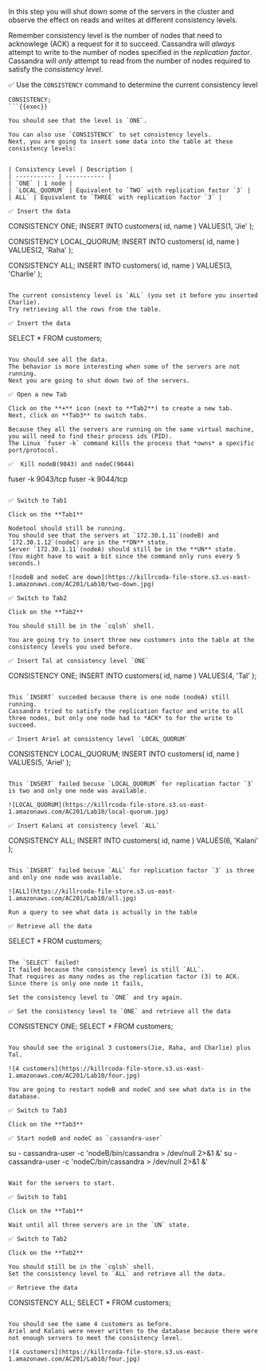 In this step you will shut down some of the servers in the cluster and observe the effect on reads and writes at different consistency levels.

Remember consistency level is the number of nodes that need to acknowlege (ACK) a request for it to succeed.
Cassandra will *always* attempt to write to the number of nodes specified in the *replication factor*.
Cassandra will *only* attempt to read from the number of nodes required to satisfy the *consistency level*.

✅ Use the `CONSISTENCY` command to determine the current consistency level
```
CONSISTENCY;
```{{exec}}

You should see that the level is `ONE`.

You can also use `CONSISTENCY` to set consistency levels.
Next, you are going to insert some data into the table at these consistency levels: 


| Consistency Level | Description |
| ----------- | ----------- |
| `ONE` | 1 node |
| `LOCAL_QUORUM` | Equivalent to `TWO` with replication factor `3` |
| ALL` | Equivalent to `THREE` with replication factor `3` |

✅ Insert the data
```
CONSISTENCY ONE;
INSERT INTO customers( id, name ) VALUES(1, 'Jie' );

CONSISTENCY LOCAL_QUORUM;
INSERT INTO customers( id, name ) VALUES(2, 'Raha' );

CONSISTENCY ALL;
INSERT INTO customers( id, name ) VALUES(3, 'Charlie' );
```{{exec}}

The current consistency level is `ALL` (you set it before you inserted Charlie).
Try retrieving all the rows from the table.

✅ Insert the data
```
SELECT * FROM customers;
```{{exec}}

You should see all the data. 
The behavior is more interesting when some of the servers are not running.
Next you are going to shut down two of the servers.

✅ Open a new Tab

Click on the **+** icon (next to **Tab2**) to create a new tab.
Next, click on **Tab3** to switch tabs.

Because they all the servers are running on the same virtual machine, you will need to find their process ids (PID). 
The Linux `fuser -k` command kills the process that *owns* a specific port/protocol. 

✅  Kill nodeB(9043) and nodeC(9044) 
```
fuser -k 9043/tcp
fuser -k 9044/tcp
```{{exec}}

✅ Switch to Tab1

Click on the **Tab1**

Nodetool should still be running. 
You should see that the servers at `172.30.1.11`(nodeB) and `172.30.1.12`(nodeC) are in the **DN** state.
Server `172.30.1.11`(nodeA) should still be in the **UN** state.
(You might have to wait a bit since the command only runs every 5 seconds.)

![nodeB and nodeC are down](https://killrcoda-file-store.s3.us-east-1.amazonaws.com/AC201/Lab10/two-down.jpg)

✅ Switch to Tab2

Click on the **Tab2**

You should still be in the `cqlsh` shell.

You are going try to insert three new customers into the table at the consistency levels you used before.

✅ Insert Tal at consistency level `ONE`
```
CONSISTENCY ONE;
INSERT INTO customers( id, name ) VALUES(4, 'Tal' );
```{{exec}}

This `INSERT` succeded because there is one node (nodeA) still running. 
Cassandra tried to satisfy the replication factor and write to all three nodes, but only one node had to *ACK* to for the write to succeed.

✅ Insert Ariel at consistency level `LOCAL_QUORUM`
```
CONSISTENCY LOCAL_QUORUM;
INSERT INTO customers( id, name ) VALUES(5, 'Ariel' );
```{{exec}}

This `INSERT` failed becuse `LOCAL_QUORUM` for replication factor `3` is two and only one node was available.

![LOCAL_QUORUM](https://killrcoda-file-store.s3.us-east-1.amazonaws.com/AC201/Lab10/local-quorum.jpg)

✅ Insert Kalani at consistency level `ALL`
```
CONSISTENCY ALL;
INSERT INTO customers( id, name ) VALUES(6, 'Kalani' );
```{{exec}}

This `INSERT` failed becuse `ALL` for replication factor `3` is three and only one node was available.

![ALL](https://killrcoda-file-store.s3.us-east-1.amazonaws.com/AC201/Lab10/all.jpg)

Run a query to see what data is actually in the table

✅ Retrieve all the data
```
SELECT * FROM customers;
```{{exec}}

The `SELECT` failed!
It failed because the consistency level is still `ALL`.
That requires as many nodes as the replication factor (3) to ACK.
Since there is only one node it fails,

Set the consistency level to `ONE` and try again.

✅ Set the consistency level to `ONE` and retrieve all the data
```
CONSISTENCY ONE;
SELECT * FROM customers;
```{{exec}}

You should see the original 3 customers(Jie, Raha, and Charlie) plus Tal.

![4 customers](https://killrcoda-file-store.s3.us-east-1.amazonaws.com/AC201/Lab10/four.jpg)

You are going to restart nodeB and nodeC and see what data is in the database.

✅ Switch to Tab3

Click on the **Tab3**

✅ Start nodeB and nodeC as `cassandra-user`
```
su - cassandra-user -c 'nodeB/bin/cassandra > /dev/null 2>&1 &'
su - cassandra-user -c 'nodeC/bin/cassandra > /dev/null 2>&1 &'
```{{exec}}

Wait for the servers to start.

✅ Switch to Tab1

Click on the **Tab1**

Wait until all three servers are in the `UN` state.

✅ Switch to Tab2

Click on the **Tab2**

You should still be in the `cqlsh` shell.
Set the consistency level to `ALL` and retrieve all the data.

✅ Retrieve the data
```
CONSISTENCY ALL;
SELECT * FROM customers;
```{{exec}}

You should see the same 4 customers as before.
Ariel and Kalani were never written to the database because there were not enough servers to meet the consistency level.

![4 customers](https://killrcoda-file-store.s3.us-east-1.amazonaws.com/AC201/Lab10/four.jpg)